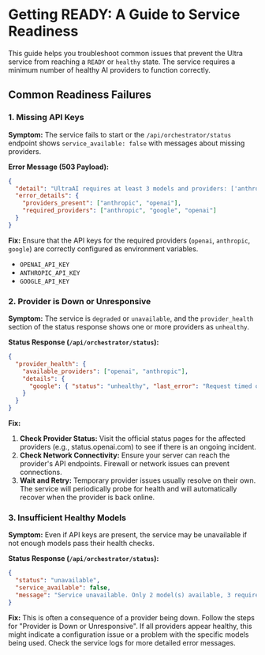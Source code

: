 # Getting READY: A Guide to Service Readiness

This guide helps you troubleshoot common issues that prevent the Ultra service from reaching a `READY` or `healthy` state. The service requires a minimum number of healthy AI providers to function correctly.

## Common Readiness Failures

### 1. Missing API Keys

**Symptom:** The service fails to start or the `/api/orchestrator/status` endpoint shows `service_available: false` with messages about missing providers.

**Error Message (503 Payload):**
```json
{
  "detail": "UltraAI requires at least 3 models and providers: ['anthropic', 'google', 'openai']; missing: ['google']; available_models=2",
  "error_details": {
    "providers_present": ["anthropic", "openai"],
    "required_providers": ["anthropic", "google", "openai"]
  }
}
```

**Fix:** Ensure that the API keys for the required providers (`openai`, `anthropic`, `google`) are correctly configured as environment variables.

- `OPENAI_API_KEY`
- `ANTHROPIC_API_KEY`
- `GOOGLE_API_KEY`

### 2. Provider is Down or Unresponsive

**Symptom:** The service is `degraded` or `unavailable`, and the `provider_health` section of the status response shows one or more providers as `unhealthy`.

**Status Response (`/api/orchestrator/status`):**
```json
{
  "provider_health": {
    "available_providers": ["openai", "anthropic"],
    "details": {
      "google": { "status": "unhealthy", "last_error": "Request timed out" }
    }
  }
}
```

**Fix:**
1. **Check Provider Status:** Visit the official status pages for the affected providers (e.g., status.openai.com) to see if there is an ongoing incident.
2. **Check Network Connectivity:** Ensure your server can reach the provider's API endpoints. Firewall or network issues can prevent connections.
3. **Wait and Retry:** Temporary provider issues usually resolve on their own. The service will periodically probe for health and will automatically recover when the provider is back online.

### 3. Insufficient Healthy Models

**Symptom:** Even if API keys are present, the service may be unavailable if not enough models pass their health checks.

**Status Response (`/api/orchestrator/status`):**
```json
{
  "status": "unavailable",
  "service_available": false,
  "message": "Service unavailable. Only 2 model(s) available, 3 required"
}
```

**Fix:** This is often a consequence of a provider being down. Follow the steps for "Provider is Down or Unresponsive". If all providers appear healthy, this might indicate a configuration issue or a problem with the specific models being used. Check the service logs for more detailed error messages.
